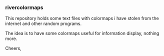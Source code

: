 ### rivercolormaps

This repository holds some text files with colormaps i have stolen from the internet and other random programs.

The idea is to have some colormaps useful for information display, nothing more.

Cheers,

